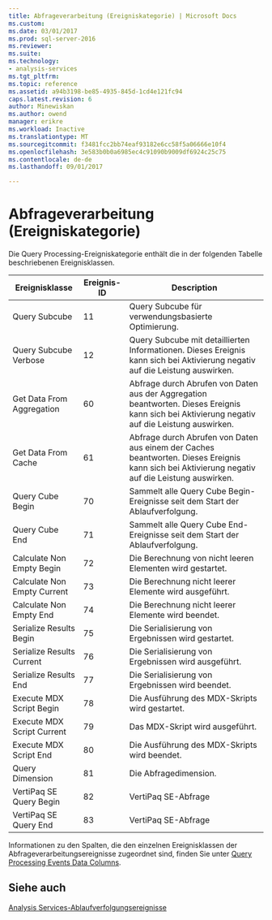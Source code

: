 ```yaml
---
title: Abfrageverarbeitung (Ereigniskategorie) | Microsoft Docs
ms.custom: 
ms.date: 03/01/2017
ms.prod: sql-server-2016
ms.reviewer: 
ms.suite: 
ms.technology:
- analysis-services
ms.tgt_pltfrm: 
ms.topic: reference
ms.assetid: a94b3198-be85-4935-845d-1cd4e121fc94
caps.latest.revision: 6
author: Minewiskan
ms.author: owend
manager: erikre
ms.workload: Inactive
ms.translationtype: MT
ms.sourcegitcommit: f3481fcc2bb74eaf93182e6cc58f5a06666e10f4
ms.openlocfilehash: 3e583b0b0a6985ec4c91090b9009df6924c25c75
ms.contentlocale: de-de
ms.lasthandoff: 09/01/2017

---
```

# <a name="query-processing-events-category"></a>Abfrageverarbeitung (Ereigniskategorie)
  Die Query Processing-Ereigniskategorie enthält die in der folgenden Tabelle beschriebenen Ereignisklassen.  
  
|**Ereignisklasse**|**Ereignis-ID**|**Description**|  
|---------------------|------------------|---------------------|  
|Query Subcube|11|Query Subcube für verwendungsbasierte Optimierung.|  
|Query Subcube Verbose|12|Query Subcube mit detaillierten Informationen. Dieses Ereignis kann sich bei Aktivierung negativ auf die Leistung auswirken.|  
|Get Data From Aggregation|60|Abfrage durch Abrufen von Daten aus der Aggregation beantworten. Dieses Ereignis kann sich bei Aktivierung negativ auf die Leistung auswirken.|  
|Get Data From Cache|61|Abfrage durch Abrufen von Daten aus einem der Caches beantworten. Dieses Ereignis kann sich bei Aktivierung negativ auf die Leistung auswirken.|  
|Query Cube Begin|70|Sammelt alle Query Cube Begin-Ereignisse seit dem Start der Ablaufverfolgung.|  
|Query Cube End|71|Sammelt alle Query Cube End-Ereignisse seit dem Start der Ablaufverfolgung.|  
|Calculate Non Empty Begin|72|Die Berechnung von nicht leeren Elementen wird gestartet.|  
|Calculate Non Empty Current|73|Die Berechnung nicht leerer Elemente wird ausgeführt.|  
|Calculate Non Empty End|74|Die Berechnung nicht leerer Elemente wird beendet.|  
|Serialize Results Begin|75|Die Serialisierung von Ergebnissen wird gestartet.|  
|Serialize Results Current|76|Die Serialisierung von Ergebnissen wird ausgeführt.|  
|Serialize Results End|77|Die Serialisierung von Ergebnissen wird beendet.|  
|Execute MDX Script Begin|78|Die Ausführung des MDX-Skripts wird gestartet.|  
|Execute MDX Script Current|79|Das MDX-Skript wird ausgeführt.|  
|Execute MDX Script End|80|Die Ausführung des MDX-Skripts wird beendet.|  
|Query Dimension|81|Die Abfragedimension.|  
|VertiPaq SE Query Begin|82|VertiPaq SE-Abfrage|  
|VertiPaq SE Query End|83|VertiPaq SE-Abfrage|  
  
 Informationen zu den Spalten, die den einzelnen Ereignisklassen der Abfrageverarbeitungsereignisse zugeordnet sind, finden Sie unter [Query Processing Events Data Columns](../../analysis-services/trace-events/query-processing-events-data-columns.md).  
  
## <a name="see-also"></a>Siehe auch  
 [Analysis Services-Ablaufverfolgungsereignisse](../../analysis-services/trace-events/analysis-services-trace-events.md)  
  
  

